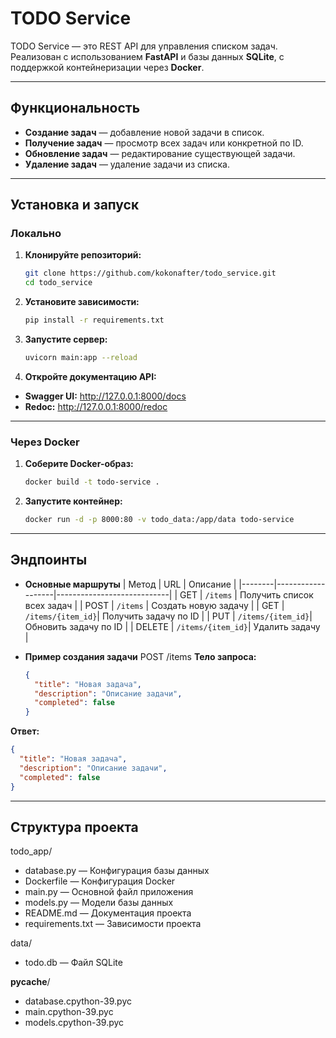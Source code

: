 # TODO Service

TODO Service — это REST API для управления списком задач. Реализован с использованием **FastAPI** и базы данных **SQLite**, с поддержкой контейнеризации через **Docker**.

---

## Функциональность
- **Создание задач** — добавление новой задачи в список.
- **Получение задач** — просмотр всех задач или конкретной по ID.
- **Обновление задач** — редактирование существующей задачи.
- **Удаление задач** — удаление задачи из списка.

---

## Установка и запуск

### Локально
1. **Клонируйте репозиторий:**
   ```bash
   git clone https://github.com/kokonafter/todo_service.git
   cd todo_service
2. **Установите зависимости:**
   ```bash
   pip install -r requirements.txt
3. **Запустите сервер:**
   ```bash
   uvicorn main:app --reload
4. **Откройте документацию API:**
- **Swagger UI:** http://127.0.0.1:8000/docs
- **Redoc:** http://127.0.0.1:8000/redoc

---

### Через Docker
1. **Соберите Docker-образ:**
   ```bash
   docker build -t todo-service .
2. **Запустите контейнер:**
   ```bash
   docker run -d -p 8000:80 -v todo_data:/app/data todo-service

---

## Эндпоинты
- **Основные маршруты**
  | Метод  | URL               | Описание                   |
  |--------|-------------------|----------------------------|
  | GET    | `/items`          | Получить список всех задач |
  | POST   | `/items`          | Создать новую задачу       |
  | GET    | `/items/{item_id}`| Получить задачу по ID      |
  | PUT    | `/items/{item_id}`| Обновить задачу по ID      |
  | DELETE | `/items/{item_id}`| Удалить задачу             |



- **Пример создания задачи**
POST /items
**Тело запроса:**
   ```json
   {
     "title": "Новая задача",
     "description": "Описание задачи",
     "completed": false
   }
**Ответ:**
   ```json
   {
     "title": "Новая задача",
     "description": "Описание задачи",
     "completed": false
   }
```

---

## Структура проекта
todo_app/
- database.py      — Конфигурация базы данных
- Dockerfile       — Конфигурация Docker
- main.py          — Основной файл приложения
- models.py        — Модели базы данных
- README.md        — Документация проекта
- requirements.txt — Зависимости проекта

data/
- todo.db          — Файл SQLite

__pycache__/
- database.cpython-39.pyc
- main.cpython-39.pyc
- models.cpython-39.pyc
   


